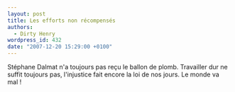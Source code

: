 ```yaml
---
layout: post
title: Les efforts non récompensés
authors:
  - Dirty Henry
wordpress_id: 432
date: "2007-12-20 15:29:00 +0100"
---
```


Stéphane Dalmat n'a toujours pas reçu le ballon de plomb. Travailler dur ne
suffit toujours pas, l'injustice fait encore la loi de nos jours. Le monde va
mal !
